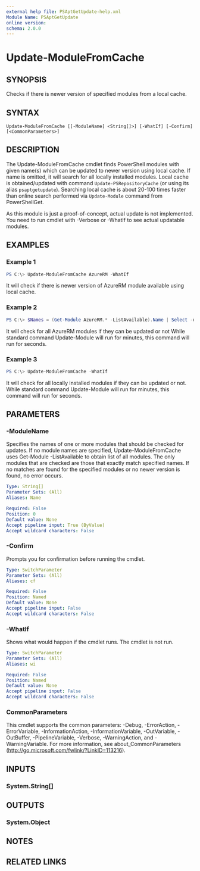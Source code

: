 ```yaml
---
external help file: PSAptGetUpdate-help.xml
Module Name: PSAptGetUpdate
online version:
schema: 2.0.0
---
```


# Update-ModuleFromCache

## SYNOPSIS
Checks if there is newer version of specified modules from a local cache.

## SYNTAX

```
Update-ModuleFromCache [[-ModuleName] <String[]>] [-WhatIf] [-Confirm] [<CommonParameters>]
```

## DESCRIPTION

The Update-ModuleFromCache cmdlet finds PowerShell modules with given name(s) which can be updated to newer version using local cache.
If name is omitted, it will search for all locally installed modules.
Local cache is obtained/updated with command `Update-PSRepositoryCache` (or using its alias `psaptgetupdate`).
Searching local cache is about 20-100 times faster than online search performed via `Update-Module` command from PowerShellGet.

As this module is just a proof-of-concept, actual update is not implemented.
You need to run cmdlet with -Verbose or -WhatIf to see actual updatable modules.

## EXAMPLES

### Example 1

```powershell
PS C:\> Update-ModuleFromCache AzureRM -WhatIf
```

It will check if there is newer version of AzureRM module available using local cache.

### Example 2

```powershell
PS C:\> $Names = (Get-Module AzureRM.* -ListAvailable).Name | Select -unique; Update-ModuleFromCache $Names -WhatIf
```

It will check for all AzureRM modules if they can be updated or not
While standard command Update-Module will run for minutes, this command will run for seconds.

### Example 3

```powershell
PS C:\> Update-ModuleFromCache -WhatIf
```

It will check for all locally installed modules if they can be updated or not.
While standard command Update-Module will run for minutes, this command will run for seconds.

## PARAMETERS

### -ModuleName
Specifies the names of one or more modules that should be checked for updates.
If no module names are specified, Update-ModuleFromCache uses Get-Module -ListAvailable to obtain list of all modules.
The only modules that are checked are those that exactly match specified names.
If no matches are found for the specified modules or no newer version is found, no error occurs.

```yaml
Type: String[]
Parameter Sets: (All)
Aliases: Name

Required: False
Position: 0
Default value: None
Accept pipeline input: True (ByValue)
Accept wildcard characters: False
```

### -Confirm
Prompts you for confirmation before running the cmdlet.

```yaml
Type: SwitchParameter
Parameter Sets: (All)
Aliases: cf

Required: False
Position: Named
Default value: None
Accept pipeline input: False
Accept wildcard characters: False
```

### -WhatIf
Shows what would happen if the cmdlet runs.
The cmdlet is not run.

```yaml
Type: SwitchParameter
Parameter Sets: (All)
Aliases: wi

Required: False
Position: Named
Default value: None
Accept pipeline input: False
Accept wildcard characters: False
```

### CommonParameters
This cmdlet supports the common parameters: -Debug, -ErrorAction, -ErrorVariable, -InformationAction, -InformationVariable, -OutVariable, -OutBuffer, -PipelineVariable, -Verbose, -WarningAction, and -WarningVariable. For more information, see about_CommonParameters (http://go.microsoft.com/fwlink/?LinkID=113216).

## INPUTS

### System.String[]

## OUTPUTS

### System.Object

## NOTES

## RELATED LINKS

